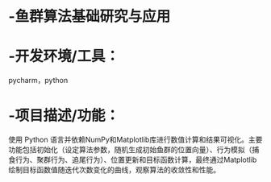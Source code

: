 # -鱼群算法基础研究与应用
# -开发环境/工具：
pycharm，python
# -项目描述/功能：
使用 Python 语言并依赖NumPy和Matplotlib库进行数值计算和结果可视化。主要功能包括初始化（设定算法参数，随机生成初始鱼群的位置向量）、行为模拟（捕食行为、聚群行为、追尾行为）、位置更新和目标函数计算，最终通过Matplotlib绘制目标函数值随迭代次数变化的曲线，观察算法的收敛性和性能。
